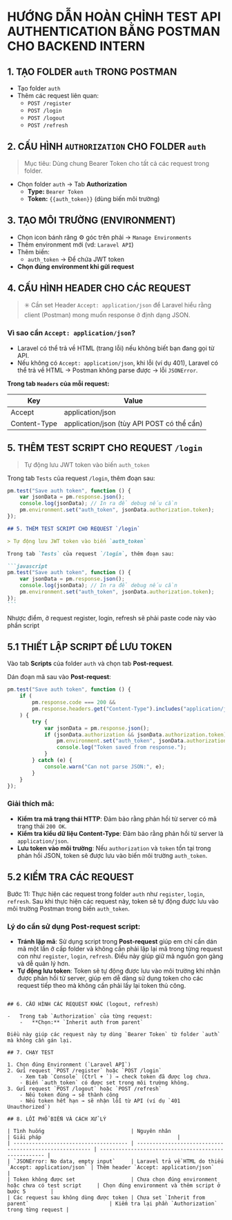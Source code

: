 # HƯỚNG DẪN HOÀN CHỈNH TEST API AUTHENTICATION BẰNG POSTMAN CHO BACKEND INTERN

## 1. TẠO FOLDER `auth` TRONG POSTMAN

-   Tạo folder `auth`
-   Thêm các request liên quan:
    -   `POST /register`
    -   `POST /login`
    -   `POST /logout`
    -   `POST /refresh`

## 2. CẤU HÌNH `AUTHORIZATION` CHO FOLDER `auth`

> Mục tiêu: Dùng chung Bearer Token cho tất cả các request trong folder.

-   Chọn folder `auth` → Tab **Authorization**
    -   **Type:** `Bearer Token`
    -   **Token:** `{{auth_token}}` (dùng biến môi trường)

## 3. TẠO MÔI TRƯỜNG (ENVIRONMENT)

-   Chọn icon bánh răng ⚙ góc trên phải → `Manage Environments`
-   Thêm environment mới (vd: `Laravel API`)
-   Thêm biến:
    -   `auth_token` → Để chứa JWT token
-   **Chọn đúng environment khi gửi request**

## 4. CẤU HÌNH HEADER CHO CÁC REQUEST

> ✳️ Cần set Header `Accept: application/json` để Laravel hiểu rằng client (Postman) mong muốn response ở định dạng JSON.

### Vì sao cần `Accept: application/json`?

-   Laravel có thể trả về HTML (trang lỗi) nếu không biết bạn đang gọi từ API.
-   Nếu không có `Accept: application/json`, khi lỗi (ví dụ 401), Laravel có thể trả về HTML → Postman không parse được → lỗi `JSONError`.

**Trong tab `Headers` của mỗi request:**

| Key          | Value                                      |
| ------------ | ------------------------------------------ |
| Accept       | application/json                           |
| Content-Type | application/json (tùy API POST có thể cần) |

## 5. THÊM TEST SCRIPT CHO REQUEST `/login`

> Tự động lưu JWT token vào biến `auth_token`

Trong tab `Tests` của request `/login`, thêm đoạn sau:

```javascript
pm.test("Save auth token", function () {
    var jsonData = pm.response.json();
    console.log(jsonData); // In ra để debug nếu cần
    pm.environment.set("auth_token", jsonData.authorization.token);
});
```

````markdown
## 5. THÊM TEST SCRIPT CHO REQUEST `/login`

> Tự động lưu JWT token vào biến `auth_token`

Trong tab `Tests` của request `/login`, thêm đoạn sau:

```javascript
pm.test("Save auth token", function () {
    var jsonData = pm.response.json();
    console.log(jsonData); // In ra để debug nếu cần
    pm.environment.set("auth_token", jsonData.authorization.token);
});
```
````

Nhược điểm, ở request register, login, refresh sẽ phải paste code này vào phần script

## 5.1 THIẾT LẬP SCRIPT ĐỂ LƯU TOKEN

Vào tab **Scripts** của folder `auth` và chọn tab **Post-request**.

Dán đoạn mã sau vào **Post-request**:

```javascript
pm.test("Save auth token", function () {
    if (
        pm.response.code === 200 &&
        pm.response.headers.get("Content-Type").includes("application/json")
    ) {
        try {
            var jsonData = pm.response.json();
            if (jsonData.authorization && jsonData.authorization.token) {
                pm.environment.set("auth_token", jsonData.authorization.token);
                console.log("Token saved from response.");
            }
        } catch (e) {
            console.warn("Can not parse JSON:", e);
        }
    }
});
```

### Giải thích mã:

-   **Kiểm tra mã trạng thái HTTP**: Đảm bảo rằng phản hồi từ server có mã trạng thái `200 OK`.
-   **Kiểm tra kiểu dữ liệu Content-Type**: Đảm bảo rằng phản hồi từ server là `application/json`.
-   **Lưu token vào môi trường**: Nếu `authorization` và `token` tồn tại trong phản hồi JSON, token sẽ được lưu vào biến môi trường `auth_token`.

## 5.2 KIỂM TRA CÁC REQUEST

Bước 11: Thực hiện các request trong folder `auth` như `register`, `login`, `refresh`. Sau khi thực hiện các request này, token sẽ tự động được lưu vào môi trường Postman trong biến `auth_token`.

### Lý do cần sử dụng Post-request script:

-   **Tránh lặp mã**: Sử dụng script trong **Post-request** giúp em chỉ cần dán mã một lần ở cấp folder và không cần phải lặp lại mã trong từng request con như `register`, `login`, `refresh`. Điều này giúp giữ mã nguồn gọn gàng và dễ quản lý hơn.
-   **Tự động lưu token**: Token sẽ tự động được lưu vào môi trường khi nhận được phản hồi từ server, giúp em dễ dàng sử dụng token cho các request tiếp theo mà không cần phải lấy lại token thủ công.

```

## 6. CẤU HÌNH CÁC REQUEST KHÁC (logout, refresh)

-   Trong tab `Authorization` của từng request:
    -   **Chọn:** `Inherit auth from parent`

Điều này giúp các request này tự dùng `Bearer Token` từ folder `auth` mà không cần gán lại.

## 7. CHẠY TEST

1. Chọn đúng Environment (`Laravel API`)
2. Gửi request `POST /register` hoặc `POST /login`
    - Xem tab `Console` (Ctrl + `) → check token đã được log chưa.
    - Biến `auth_token` có được set trong môi trường không.
3. Gửi request `POST /logout` hoặc `POST /refresh`
    - Nếu token đúng → sẽ thành công
    - Nếu token hết hạn → sẽ nhận lỗi từ API (ví dụ `401 Unauthorized`)

## 8. LỖI PHỔ BIẾN VÀ CÁCH XỬ LÝ

| Tình huống                            | Nguyên nhân                                             | Giải pháp                                            |
| ------------------------------------- | ------------------------------------------------------- | ---------------------------------------------------- |
| `JSONError: No data, empty input`     | Laravel trả về HTML do thiếu `Accept: application/json` | Thêm header `Accept: application/json`               |
| Token không được set                  | Chưa chọn đúng environment hoặc chưa có test script     | Chọn đúng environment và thêm script ở bước 5        |
| Các request sau không dùng được token | Chưa set `Inherit from parent`                          | Kiểm tra lại phần `Authorization` trong từng request |
```
